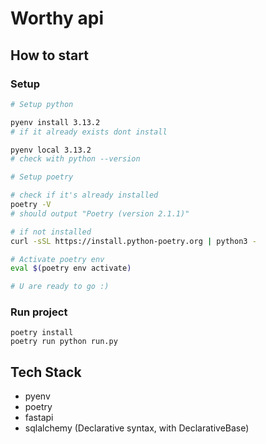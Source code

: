 # Worthy api

## How to start

### Setup

```bash
# Setup python

pyenv install 3.13.2
# if it already exists dont install

pyenv local 3.13.2
# check with python --version

# Setup poetry

# check if it's already installed 
poetry -V
# should output "Poetry (version 2.1.1)"

# if not installed
curl -sSL https://install.python-poetry.org | python3 -

# Activate poetry env
eval $(poetry env activate)

# U are ready to go :)
```

### Run project

```shell
poetry install
poetry run python run.py
```

## Tech Stack

- pyenv
- poetry
- fastapi
- sqlalchemy (Declarative syntax, with DeclarativeBase)
